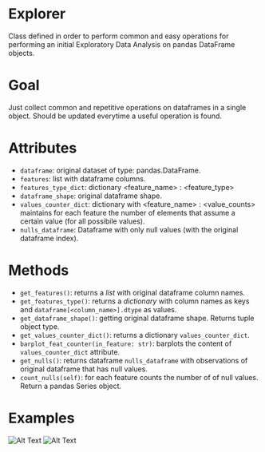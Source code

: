# Explorer
Class defined in order to perform common and easy operations for performing an initial Exploratory Data Analysis on pandas DataFrame objects.

# Goal
Just collect common and repetitive operations on dataframes in a single object. Should be updated everytime a useful operation is found.

# Attributes
 - `dataframe`: original dataset of type: pandas.DataFrame.
 - `features`: list with dataframe columns.
 - `features_type_dict`: dictionary <feature_name> : <feature_type>
 - `dataframe_shape`: original dataframe shape.
 - `values_counter_dict`: dictionary with <feature_name> : <value_counts> maintains for each feature the number of elements that assume a certain value (for all possibile values).
 - `nulls_dataframe`: Dataframe with only null values (with the original dataframe index).

# Methods
 - `get_features()`: returns a *list* with original dataframe column names.
 - `get_features_type()`: returns a *dictionary* with column names as keys and `dataframe[<column_name>].dtype` as values.
 - `get_dataframe_shape()`: getting original dataframe shape. Returns tuple object type.
 - `get_values_counter_dict()`: returns a dictionary `values_counter_dict`.
 - `barplot_feat_counter(in_feature: str)`: barplots the content of `values_counter_dict` attribute.
 - `get_nulls()`: returns dataframe `nulls_dataframe` with observations of original dataframe that has null values.
 - `count_nulls(self)`: for each feature counts the number of of null values. Return a pandas Series object.

# Examples
![Alt Text](region_values_count.png)
![Alt Text](ex_get_feat_type.png)

